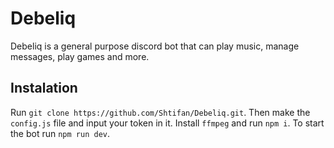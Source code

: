 # Debeliq

Debeliq is a general purpose discord bot that can play music, manage messages, play games and more.

## Instalation

Run `git clone https://github.com/Shtifan/Debeliq.git`.
Then make the `config.js` file and input your token in it.
Install `ffmpeg` and run `npm i`.
To start the bot run `npm run dev`.